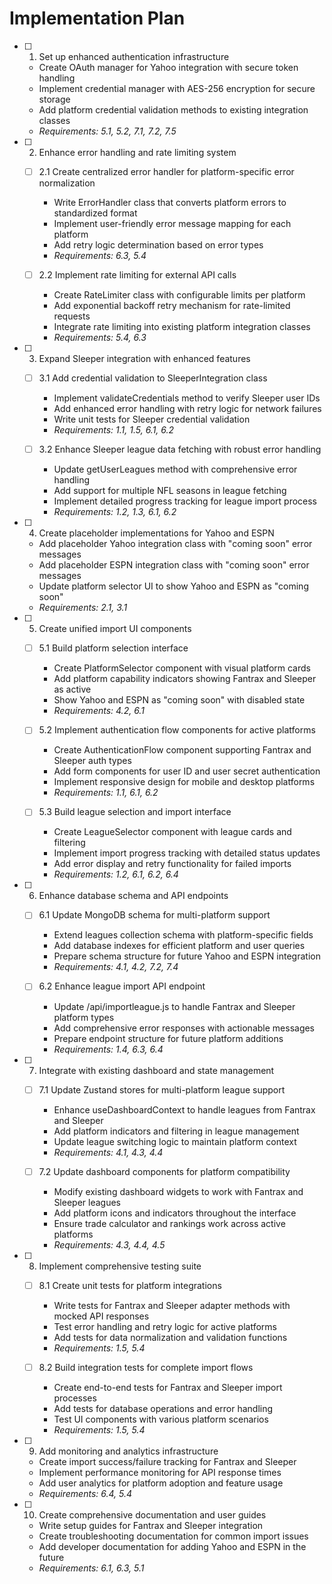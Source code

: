 # Implementation Plan

- [ ] 1. Set up enhanced authentication infrastructure
  - Create OAuth manager for Yahoo integration with secure token handling
  - Implement credential manager with AES-256 encryption for secure storage
  - Add platform credential validation methods to existing integration classes
  - _Requirements: 5.1, 5.2, 7.1, 7.2, 7.5_

- [ ] 2. Enhance error handling and rate limiting system
  - [ ] 2.1 Create centralized error handler for platform-specific error normalization
    - Write ErrorHandler class that converts platform errors to standardized format
    - Implement user-friendly error message mapping for each platform
    - Add retry logic determination based on error types
    - _Requirements: 6.3, 5.4_

  - [ ] 2.2 Implement rate limiting for external API calls
    - Create RateLimiter class with configurable limits per platform
    - Add exponential backoff retry mechanism for rate-limited requests
    - Integrate rate limiting into existing platform integration classes
    - _Requirements: 5.4, 6.3_

- [ ] 3. Expand Sleeper integration with enhanced features
  - [ ] 3.1 Add credential validation to SleeperIntegration class
    - Implement validateCredentials method to verify Sleeper user IDs
    - Add enhanced error handling with retry logic for network failures
    - Write unit tests for Sleeper credential validation
    - _Requirements: 1.1, 1.5, 6.1, 6.2_

  - [ ] 3.2 Enhance Sleeper league data fetching with robust error handling
    - Update getUserLeagues method with comprehensive error handling
    - Add support for multiple NFL seasons in league fetching
    - Implement detailed progress tracking for league import process
    - _Requirements: 1.2, 1.3, 6.1, 6.2_

- [ ] 4. Create placeholder implementations for Yahoo and ESPN
  - Add placeholder Yahoo integration class with "coming soon" error messages
  - Add placeholder ESPN integration class with "coming soon" error messages
  - Update platform selector UI to show Yahoo and ESPN as "coming soon"
  - _Requirements: 2.1, 3.1_

- [ ] 5. Create unified import UI components
  - [ ] 5.1 Build platform selection interface
    - Create PlatformSelector component with visual platform cards
    - Add platform capability indicators showing Fantrax and Sleeper as active
    - Show Yahoo and ESPN as "coming soon" with disabled state
    - _Requirements: 4.2, 6.1_

  - [ ] 5.2 Implement authentication flow components for active platforms
    - Create AuthenticationFlow component supporting Fantrax and Sleeper auth types
    - Add form components for user ID and user secret authentication
    - Implement responsive design for mobile and desktop platforms
    - _Requirements: 1.1, 6.1, 6.2_

  - [ ] 5.3 Build league selection and import interface
    - Create LeagueSelector component with league cards and filtering
    - Implement import progress tracking with detailed status updates
    - Add error display and retry functionality for failed imports
    - _Requirements: 1.2, 6.1, 6.2, 6.4_

- [ ] 6. Enhance database schema and API endpoints
  - [ ] 6.1 Update MongoDB schema for multi-platform support
    - Extend leagues collection schema with platform-specific fields
    - Add database indexes for efficient platform and user queries
    - Prepare schema structure for future Yahoo and ESPN integration
    - _Requirements: 4.1, 4.2, 7.2, 7.4_

  - [ ] 6.2 Enhance league import API endpoint
    - Update /api/importleague.js to handle Fantrax and Sleeper platform types
    - Add comprehensive error responses with actionable messages
    - Prepare endpoint structure for future platform additions
    - _Requirements: 1.4, 6.3, 6.4_

- [ ] 7. Integrate with existing dashboard and state management
  - [ ] 7.1 Update Zustand stores for multi-platform league support
    - Enhance useDashboardContext to handle leagues from Fantrax and Sleeper
    - Add platform indicators and filtering in league management
    - Update league switching logic to maintain platform context
    - _Requirements: 4.1, 4.3, 4.4_

  - [ ] 7.2 Update dashboard components for platform compatibility
    - Modify existing dashboard widgets to work with Fantrax and Sleeper leagues
    - Add platform icons and indicators throughout the interface
    - Ensure trade calculator and rankings work across active platforms
    - _Requirements: 4.3, 4.4, 4.5_

- [ ] 8. Implement comprehensive testing suite
  - [ ] 8.1 Create unit tests for platform integrations
    - Write tests for Fantrax and Sleeper adapter methods with mocked API responses
    - Test error handling and retry logic for active platforms
    - Add tests for data normalization and validation functions
    - _Requirements: 1.5, 5.4_

  - [ ] 8.2 Build integration tests for complete import flows
    - Create end-to-end tests for Fantrax and Sleeper import processes
    - Add tests for database operations and error handling
    - Test UI components with various platform scenarios
    - _Requirements: 1.5, 5.4_

- [ ] 9. Add monitoring and analytics infrastructure
  - Create import success/failure tracking for Fantrax and Sleeper
  - Implement performance monitoring for API response times
  - Add user analytics for platform adoption and feature usage
  - _Requirements: 6.4, 5.4_

- [ ] 10. Create comprehensive documentation and user guides
  - Write setup guides for Fantrax and Sleeper integration
  - Create troubleshooting documentation for common import issues
  - Add developer documentation for adding Yahoo and ESPN in the future
  - _Requirements: 6.1, 6.3, 5.1_